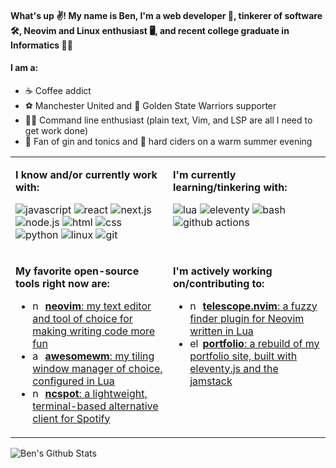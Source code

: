 #### What's up ✌️! My name is Ben, I'm a web developer 🧰, tinkerer of software 🛠️, Neovim and Linux enthusiast 🖥️, and recent college graduate in Informatics 👨‍🎓

<!-- I am currently looking for a full-time junior web development position, if you would like to hire me or get in touch, feel free to send me an email at [bsmithdev@mailbox.org](mailto:bsmithdev@mailbox.org)! You can also check out the projects that I've worked on that are not shown in my GitHub profile on my [personal site](https://ben-smith.dev). -->

#### I am a:

- ☕ Coffee addict
- ⚽ Manchester United and 🏀 Golden State Warriors supporter
- 👨‍💻 Command line enthusiast (plain text, Vim, and LSP are all I need to get work done)
- 🥃 Fan of gin and tonics and 🍺 hard ciders on a warm summer evening

<table width="100%">
<tbody>
<tr>
<td width="50%" valign="top">

**I know and/or currently work with:**

![javascript](https://img.shields.io/badge/javascript-f7df1e?&style=for-the-badge&logo=javascript&logoColor=black)
![react](https://img.shields.io/badge/react-61dafb?style=for-the-badge&logo=react&logoColor=black)
![next.js](https://img.shields.io/badge/next.js-000000?style=for-the-badge&logo=next.js&logoColor=white)
![node.js](https://img.shields.io/badge/node.js-339933?style=for-the-badge&logo=node.js&logoColor=white)
![html](https://img.shields.io/badge/html-ec642a?&style=for-the-badge&logo=html5&logoColor=white)
![css](https://img.shields.io/badge/css-007acc?&style=for-the-badge&logo=css3&logoColor=white)
![python](https://img.shields.io/badge/python-3776AB?style=for-the-badge&logo=python&logoColor=ffdf5a)
![linux](https://img.shields.io/badge/linux-fcc624?style=for-the-badge&logo=linux&logoColor=black)
![git](https://img.shields.io/badge/git-f05032?style=for-the-badge&logo=git&logoColor=white)

</td>

<td width="50%" valign="top">

**I'm currently learning/tinkering with:**
  
![lua](https://img.shields.io/badge/lua-2c2d72?&style=for-the-badge&logo=lua&logoColor=white)
![eleventy](https://img.shields.io/badge/eleventy-000000?style=for-the-badge&logo=eleventy&logoColor=white)
![bash](https://img.shields.io/badge/bash-4eaa25?&style=for-the-badge&logo=gnu-bash&logoColor=white)
![github actions](https://img.shields.io/badge/github%20actions-2088ff?&style=for-the-badge&logo=github-actions&logoColor=white)

</td>
</tr>

<tr>
<td width="50%" valign="top">

**My favorite open-source tools right now are:** 

- <img src="./icons/neovim.svg" width="16" height="16" alt="neovim" /> <a href="https://github.com/neovim/neovim">**neovim**: my text editor and tool of choice for making writing code more fun</a>
- <img src="./icons/awesomewm.svg" width="16" height="16" alt="awesome window manager" /> <a href="https://github.com/awesomeWM/awesome">**awesomewm**: my tiling window manager of choice, configured in Lua</a>
- <img src="./icons/spotify.svg" width="16" height="16" alt="ncspot" /> <a href="https://github.com/hrkfdn/ncspot">**ncspot**: a lightweight, terminal-based alternative client for Spotify</a>

</td>
<td width="50%" valign="top">

**I'm actively working on/contributing to:**

- <img src="./icons/neovim.svg" width="16" height="16" alt="neovim" /> <a href="https://github.com/nvim-telescope/telescope.nvim">**telescope.nvim**: a fuzzy finder plugin for Neovim written in Lua</a>
- <img src="./icons/eleventy.svg" width="16" height="16" alt="eleventy" /> <a href="https://github.com/smithbm2316/portfolio">**portfolio**: a rebuild of my portfolio site, built with eleventy.js and the jamstack</a>

</td>
</tr>
</tbody>
</table>

![Ben's Github Stats](https://github-readme-stats.vercel.app/api?username=smithbm2316&show_icons=true&theme=synthwave)
